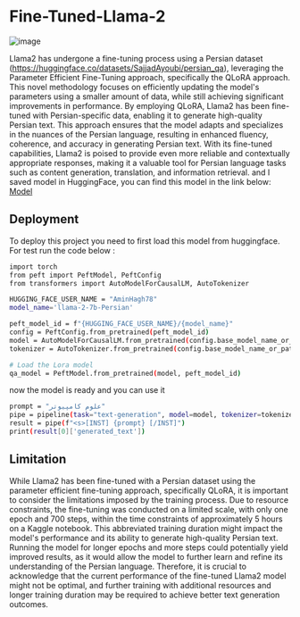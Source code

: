 # Fine-Tuned-Llama-2
![image](https://img.shields.io/badge/Llama2-0467DF.svg?style=for-the-badge&logo=Meta&logoColor=white)

Llama2 has undergone a fine-tuning process using a Persian dataset (https://huggingface.co/datasets/SajjadAyoubi/persian_qa), leveraging the Parameter Efficient Fine-Tuning approach, specifically the QLoRA approach. This novel methodology focuses on efficiently updating the model's parameters using a smaller amount of data, while still achieving significant improvements in performance. By employing QLoRA, Llama2 has been fine-tuned with Persian-specific data, enabling it to generate high-quality Persian text. This approach ensures that the model adapts and specializes in the nuances of the Persian language, resulting in enhanced fluency, coherence, and accuracy in generating Persian text. With its fine-tuned capabilities, Llama2 is poised to provide even more reliable and contextually appropriate responses, making it a valuable tool for Persian language tasks such as content generation, translation, and information retrieval. and I saved model in HuggingFace, you can find this model in the link below: [Model](https://huggingface.co/AminHagh78/llama-2-7b-Persian)



## Deployment

To deploy this project you need to first load this model from huggingface. For test run the code below :
```bash
import torch
from peft import PeftModel, PeftConfig
from transformers import AutoModelForCausalLM, AutoTokenizer

HUGGING_FACE_USER_NAME = "AminHagh78"
model_name='llama-2-7b-Persian'

peft_model_id = f"{HUGGING_FACE_USER_NAME}/{model_name}"
config = PeftConfig.from_pretrained(peft_model_id)
model = AutoModelForCausalLM.from_pretrained(config.base_model_name_or_path, return_dict=True, load_in_8bit=False, device_map='auto')
tokenizer = AutoTokenizer.from_pretrained(config.base_model_name_or_path)

# Load the Lora model
qa_model = PeftModel.from_pretrained(model, peft_model_id)
```
now the model is ready and you can use it
```bash
prompt = "علوم کامپیوتر"
pipe = pipeline(task="text-generation", model=model, tokenizer=tokenizer, max_length=500)
result = pipe(f"<s>[INST] {prompt} [/INST]")
print(result[0]['generated_text'])
```


## Limitation 
While Llama2 has been fine-tuned with a Persian dataset using the parameter efficient fine-tuning approach, specifically QLoRA, it is important to consider the limitations imposed by the training process. Due to resource constraints, the fine-tuning was conducted on a limited scale, with only one epoch and 700 steps, within the time constraints of approximately 5 hours on a Kaggle notebook. This abbreviated training duration might impact the model's performance and its ability to generate high-quality Persian text. Running the model for longer epochs and more steps could potentially yield improved results, as it would allow the model to further learn and refine its understanding of the Persian language. Therefore, it is crucial to acknowledge that the current performance of the fine-tuned Llama2 model might not be optimal, and further training with additional resources and longer training duration may be required to achieve better text generation outcomes.
